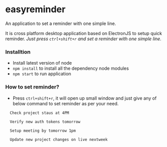 # easyreminder
An application to set a reminder with one simple line. 

It is cross platform desktop application based on ElectronJS to setup quick reminder. 
*Just press `ctrl+shift+r` and set a reminder with one simple line.*


### Installtion
- Install latest version of node
- `npm install` to install all the dependency node modules 
- `npm start` to run application

### How to set reminder?
- Press `ctrl+shift+r`, it will open up small window and just give any of below command to set reminder as per your need.
```
  Check project staus at 4PM
  
  Verify new auth tokens tomorrow
  
  Setup meeting by tomorrow 1pm
  
  Update new project changes on live nextweek
```
